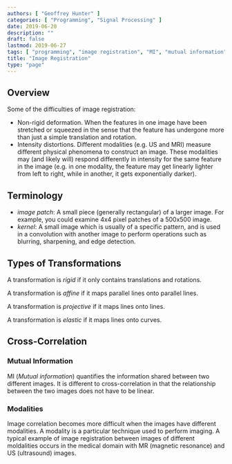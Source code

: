 ```yaml
---
authors: [ "Geoffrey Hunter" ]
categories: [ "Programming", "Signal Processing" ]
date: 2019-06-20
description: ""
draft: false
lastmod: 2019-06-27
tags: [ "programming", "image registration", "MI", "mutual information", "MIND", "modality independent neighbourhood descriptor", "modalities", "patch" ]
title: "Image Registration"
type: "page"
---
```


## Overview

Some of the difficulties of image registration:

* Non-rigid deformation. When the features in one image have been stretched or squeezed in the sense that the feature has undergone more than just a simple translation and rotation.
* Intensity distortions. Different modalities (e.g. US and MRI) measure different physical phenomena to construct an image. These modalities may (and likely will) respond differently in intensity for the same feature in the image (e.g. in one modality, the feature may get linearly lighter from left to right, while in another, it gets exponentially darker).

## Terminology

* _image patch_: A small piece (generally rectangular) of a larger image. For example, you could examine 4x4 pixel patches of a 500x500 image.
* _kernel_: A small image which is usually of a specific pattern, and is used in a convolution with another image to perform operations such as blurring, sharpening, and edge detection.

## Types of Transformations

A transformation is _rigid_ if it only contains translations and rotations.

A transformation is _affine_ if it maps parallel lines onto parallel lines.

A transformation is _projective_ if it maps lines onto lines.

A transformation is _elastic_ if it maps lines onto curves.

## Cross-Correlation

### Mutual Information

MI (_Mutual information_) quantifies the information shared between two different images. It is different to cross-correlation in that the relationship between the two images does not have to be linear.

### Modalities

Image correlation becomes more difficult when the images have different modalities. A modality is a particular technique used to perform imaging. A typical example of image registration between images of different moldalities occurs in the medical domain with MR (magnetic resonance) and US (ultrasound) images.
